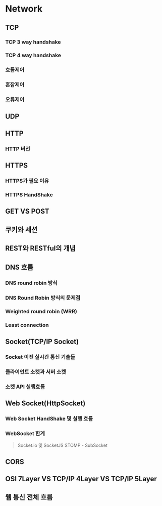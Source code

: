 # Network
## TCP   
### TCP 3 way handshake 
### TCP 4 way handshake
### 흐름제어
### 혼잡제어
### 오류제어 
## UDP 
## HTTP
### HTTP 버전 
## HTTPS 
### HTTPS가 필요 이유 
### HTTPS HandShake   
## GET VS POST   
## 쿠키와 세션 
## REST와 RESTful의 개념   
## DNS 흐름 
### DNS round robin 방식
### DNS Round Robin 방식의 문제점
### Weighted round robin (WRR)
### Least connection
## Socket(TCP/IP Socket) 
### Socket 이전 실시간 통신 기술들 
### 클라이언트 소켓과 서버 소켓      
### 소켓 API 실행흐름  
## Web Socket(HttpSocket) 
### Web Socket HandShake 및 실행 흐름 
### WebSocket 한계 
> Socket.io 및 SocketJS
> STOMP - SubSocket 
## CORS
## OSI 7Layer VS TCP/IP 4Layer VS TCP/IP 5Layer
## 웹 통신 전체 흐름 
